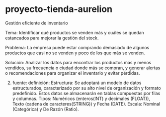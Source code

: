 # proyecto-tienda-aurelion
Gestión eficiente de inventario 

Tema:
Identificar qué productos se venden más y cuáles se quedan estancados para mejorar la gestión del stock.

Problema:
La empresa puede estar comprando demasiado de algunos productos que casi no se venden y poco de los que más se venden.

Solución:
Analizar los datos para encontrar los productos más y menos vendidos, su frecuencia o ciudad donde más se compran, y generar alertas o recomendaciones para organizar el inventario y evitar pérdidas.

2. fuente:
   definición:
   Estructura: Se adoptará un modelo de datos estructurados, caracterizado por su alto nivel de organización y formato predefinido. Estos datos se almacenarán en        tablas compuestas por filas y columnas.
   Tipos: Numéricos (enteros(INT) y decimales (FLOAT)), Texto (cadena de caracteres(STRING)) y Fecha (DATE).
   Escala: Nominal (Categórica) y De Razón (Ratio).
